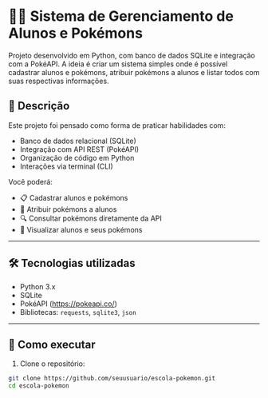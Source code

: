 # 🧑‍🏫 Sistema de Gerenciamento de Alunos e Pokémons

Projeto desenvolvido em Python, com banco de dados SQLite e integração com a PokéAPI. A ideia é criar um sistema simples onde é possível cadastrar alunos e pokémons, atribuir pokémons a alunos e listar todos com suas respectivas informações.

## 📘 Descrição

Este projeto foi pensado como forma de praticar habilidades com:

- Banco de dados relacional (SQLite)
- Integração com API REST (PokéAPI)
- Organização de código em Python
- Interações via terminal (CLI)

Você poderá:

- 📋 Cadastrar alunos e pokémons
- 🔄 Atribuir pokémons a alunos
- 🔍 Consultar pokémons diretamente da API
- 📑 Visualizar alunos e seus pokémons

---

## 🛠️ Tecnologias utilizadas

- Python 3.x
- SQLite
- PokéAPI (https://pokeapi.co/)
- Bibliotecas: `requests`, `sqlite3`, `json`

---

## 🚀 Como executar

1. Clone o repositório:

```bash
git clone https://github.com/seuusuario/escola-pokemon.git
cd escola-pokemon
